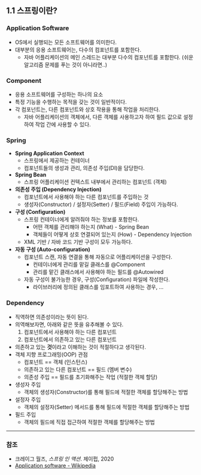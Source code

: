 ## 1.1 스프링이란?

### Application Software

- OS에서 실행되는 모든 소프트웨어를 의미한다. 
- 대부분의 응용 소프트웨어는, 다수의 컴포넌트를 포함한다. 
  - 자바 어플리케이션의 메인 스레드는 대부분 다수의 컴포넌트를 포함한다. (쉬운 알고리즘 문제를 푸는 것이 아니라면..)

### Component

- 응용 소프트웨어를 구성하는 하나의 요소
- 특정 기능을 수행하는 목적을 갖는 것이 일반적이다. 
- 각 컴포넌트는, 다른 컴포넌트와 상호 작용을 통해 작업을 처리한다. 
  - 자바 어플리케이션의 객체에서, 다른 객체를 사용하고자 하여 필드 값으로 설정하여 작업 간에 사용할 수 있다. 

### Spring

- **Spring Application Context**
  - 스프링에서 제공하는 컨테이너
  - 컴포넌트들의 생성과 관리, 의존성 주입(DI)을 담당한다. 
- **Spring Bean**
  - 스프링 어플리케이션 컨텍스트 내부에서 관리하는 컴포넌트 (객체)
- **의존성 주입 (Dependency Injection)**
  - 컴포넌트에서 사용해야 하는 다른 컴포넌트를 주입하는 것
  - 생성자(Constructor) / 설정자(Setter) / 필드(Field) 주입이 가능하다. 
- **구성 (Configuration)**
  - 스프링 컨테이너에게 알려줘야 하는 정보를 포함한다. 
    - 어떤 객체를 관리해야 하는지 (What) - Spring Bean
    - 객체들이 어떻게 상호 연결되어 있는지 (How) - Dependency Injection
  - XML 기반 / 자바 코드 기반 구성이 모두 가능하다. 
- **자동 구성 (Auto-configuration)**
  - 컴포넌트 스캔, 자동 연결을 통해 자동으로 어플리케이션을 구성한다. 
    - 컨테이너에게 관리를 맡길 클래스를 @Component
    - 관리를 맡긴 클래스에서 사용해야 하는 필드를 @Autowired
  - 자동 구성이 불가능한 경우, 구성(Configuration) 파일에 작성한다. 
    - 라이브러리에 정의된 클래스를 임포트하여 사용하는 경우, ...

### Dependency

- 직역하면 의존성이라는 뜻이 된다. 
- 의역해보자면, 아래와 같은 뜻을 유추해볼 수 있다. 
  1. 컴포넌트에서 사용해야 하는 다른 컴포넌트
  2. 컴포넌트에서 의존하고 있는 다른 컴포넌트
- 의존하고 있는 **것**이라고 이해하는 것이 적절하다고 생각된다. 
- 객체 지향 프로그래밍(OOP) 관점
  - 컴포넌트 == 객체 (인스턴스)
  - 의존하고 있는 다른 컴포넌트 == 필드 (멤버 변수)
  - 의존성 주입 == 필드를 초기화해주는 작업 (적절한 객체 할당)
- 생성자 주입
  - 객체의 생성자(Constructor)를 통해 필드에 적절한 객체를 할당해주는 방법
- 설정자 주입
  - 객체의 설정자(Setter) 메서드를 통해 필드에 적절한 객체를 할당해주는 방법
- 필드 주입
  - 객체의 필드에 직접 접근하여 적절한 객체를 할당해주는 방법

---

### 참조

- 크레이그 월즈, *스프링 인 액션*. 제이펍, 2020
- [Application software - Wikipedia](https://en.wikipedia.org/wiki/Application_software)